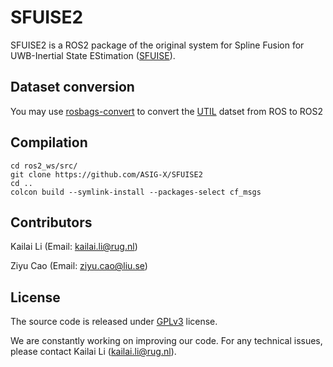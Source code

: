 # SFUISE2

SFUISE2 is a ROS2 package of the original system for Spline Fusion for UWB-Inertial State EStimation ([SFUISE](https://github.com/ASIG-X/SFUISE)). 

## Dataset conversion
You may use [rosbags-convert](https://ternaris.gitlab.io/rosbags/topics/convert.html) to convert the [UTIL](https://utiasdsl.github.io/util-uwb-dataset/) datset from ROS to ROS2

## Compilation
```
cd ros2_ws/src/
git clone https://github.com/ASIG-X/SFUISE2
cd ..
colcon build --symlink-install --packages-select cf_msgs
```
## Contributors
Kailai Li (Email: kailai.li@rug.nl)

Ziyu Cao (Email: ziyu.cao@liu.se)
## License
The source code is released under [GPLv3](https://www.gnu.org/licenses/) license.

We are constantly working on improving our code. For any technical issues, please contact Kailai Li (kailai.li@rug.nl).
